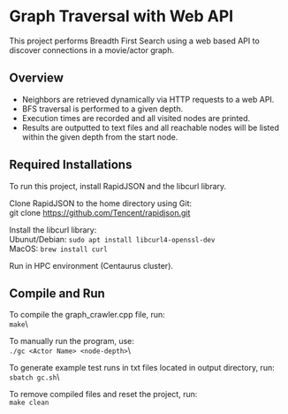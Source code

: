 # Graph Traversal with Web API
This project performs Breadth First Search using a web based API to discover connections in a movie/actor graph.
## Overview
- Neighbors are retrieved dynamically via HTTP requests to a web API.
- BFS traversal is performed to a given depth.
- Execution times are recorded and all visited nodes are printed.
- Results are outputted to text files and all reachable nodes will be listed within the given depth from the start node.

## Required Installations
To run this project, install RapidJSON and the libcurl library.

Clone RapidJSON to the home directory using Git:\
git clone https://github.com/Tencent/rapidjson.git

Install the libcurl library:\
Ubunut/Debian: `sudo apt install libcurl4-openssl-dev`\
MacOS: `brew install curl`

Run in HPC environment (Centaurus cluster).
## Compile and Run
To compile the graph_crawler.cpp file, run:\
`make`\

To manually run the program, use:\
`./gc <Actor Name> <node-depth>`\

To generate example test runs in txt files located in output directory, run:\
`sbatch gc.sh`\

To remove compiled files and reset the project, run:\
`make clean`